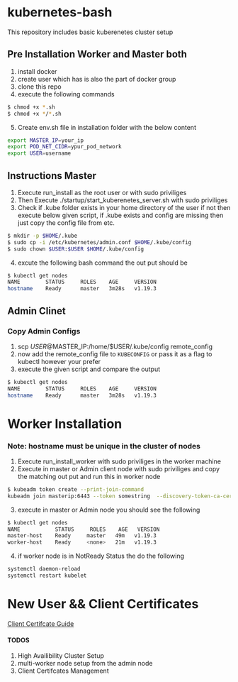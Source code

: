 # kubernetes-bash
This repository includes basic kuberenetes cluster setup  
## Pre Installation Worker and Master both
1) install docker
2) create user which has is also the part of docker group
3) clone this repo
4) execute the following commands
```bash
$ chmod +x *.sh
$ chmod +x */*.sh
```
5) Create env.sh file in installation folder with the below content
```bash
export MASTER_IP=your_ip
export POD_NET_CIDR=ypur_pod_network
export USER=username
```

## Instructions Master
1) Execute run_install as the root user or with sudo priviliges
2) Then Execute ./startup/start_kuberenetes_server.sh with sudo priviliges 
3) Check if .kube folder exists in your home directory of the user if not
then execute below given script, if .kube exists and config are missing then just
copy the config file from etc.
```bash
$ mkdir -p $HOME/.kube
$ sudo cp -i /etc/kubernetes/admin.conf $HOME/.kube/config
$ sudo chown $USER:$USER $HOME/.kube/config
```
4) excute the following bash command the out put should be
```bash
$ kubectl get nodes
NAME        STATUS     ROLES    AGE     VERSION
hostname    Ready      master   3m28s   v1.19.3
```
## Admin Clinet
### Copy Admin Configs
1) scp $USER@$MASTER_IP:/home/$USER/.kube/config remote_config
2) now add the remote_config file to `KUBECONFIG` or pass it as a flag to kubectl however your prefer
3) execute the given script and compare the output
```bash
$ kubectl get nodes
NAME        STATUS     ROLES    AGE     VERSION
hostname    Ready      master   3m28s   v1.19.3
```
# Worker Installation
### Note: hostname must be unique in the cluster of nodes
1) Execute run_install_worker with sudo priviliges in the worker machine
2) Execute in master or Admin client node with sudo priviliges and copy the matching out put and run this in worker node
```bash
$ kubeadm token create --print-join-command
kubeadm join masterip:6443 --token somestring  --discovery-token-ca-cert-hash sha256:somestring
```
3) execute in master or Admin node you should see the following 
```bash
$ kubectl get nodes
NAME           STATUS     ROLES    AGE   VERSION
master-host    Ready     master   49m   v1.19.3
worker-host    Ready     <none>   21m   v1.19.3
```
4) if worker node is in NotReady Status the do the following
```bash
systemctl daemon-reload
systemctl restart kubelet
```
# New User && Client Certificates
[Client Certifcate Guide](https://medium.com/better-programming/k8s-tips-give-access-to-your-clusterwith-a-client-certificate-dfb3b71a76fe)
#### TODOS
1) High Availibility Cluster Setup
2) multi-worker node setup from the admin node
3) Client Certifcates Management
